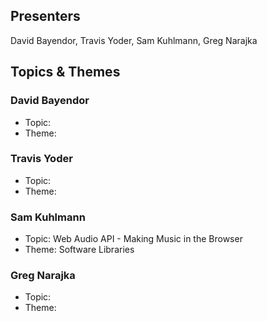 ## Presenters

David Bayendor, Travis Yoder, Sam Kuhlmann, Greg Narajka

## Topics & Themes

### David Bayendor

* Topic:
* Theme:

### Travis Yoder

* Topic:
* Theme:

### Sam Kuhlmann

* Topic: Web Audio API - Making Music in the Browser
* Theme: Software Libraries

### Greg Narajka

* Topic:
* Theme:
